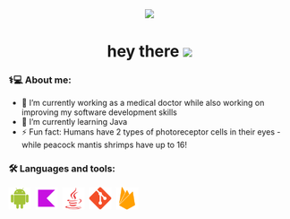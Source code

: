 <div id="header" align="center">
  <img src="https://i.giphy.com/media/v1.Y2lkPTc5MGI3NjExN2twcnNmejBua2dndTZybHRtZW14c2h4MWVuMjVnNm1xOHNlZDZmZyZlcD12MV9pbnRlcm5hbF9naWZfYnlfaWQmY3Q9Zw/Xmf1niDrJRkINF9166/giphy.gif" width="200"/>

  <h1>
  hey there
  <img src="https://media.giphy.com/media/hvRJCLFzcasrR4ia7z/giphy.gif" width="30px"/>
</h1>
</div>


### ⚕️💻 About me:

- 🔭 I’m currently working as a medical doctor while also working on improving my software development skills
- 🌱 I’m currently learning Java
- ⚡ Fun fact: Humans have 2 types of photoreceptor cells in their eyes - while peacock mantis shrimps have up to 16!


### 🛠️ Languages and tools:

<div>
  <img src="https://github.com/devicons/devicon/blob/master/icons/android/android-plain.svg" title="Android" alt="Android" width="40" height="40"/>&nbsp;
  <img src="https://github.com/devicons/devicon/blob/master/icons/kotlin/kotlin-plain.svg" title="Kotlin" alt="Kotlin" width="40" height="40"/>&nbsp;
  <img src="https://github.com/devicons/devicon/blob/master/icons/java/java-plain.svg" title="Java" alt="Java" width="40" height="40"/>&nbsp;
  <img src="https://github.com/devicons/devicon/blob/master/icons/git/git-plain.svg" title="Git" alt="Git" width="40" height="40"/>&nbsp;
  <img src="https://github.com/devicons/devicon/blob/master/icons/firebase/firebase-plain.svg" title="Firebase" alt="Firebase" width="40" height="40"/>&nbsp;
</div>
